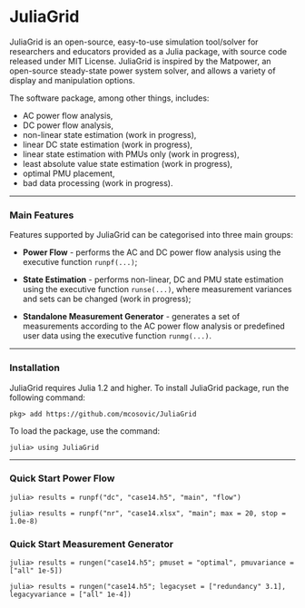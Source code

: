 JuliaGrid
=============

JuliaGrid is an open-source, easy-to-use simulation tool/solver for researchers and educators provided as a Julia package, with source code released under MIT License. JuliaGrid is inspired by the Matpower, an open-source steady-state power system solver,  and allows a variety of display and manipulation options.

The software package, among other things, includes:
 - AC power flow analysis,
 - DC power flow analysis,
 - non-linear state estimation (work in progress),
 - linear DC state estimation (work in progress),
 - linear state estimation with PMUs only (work in progress),
 - least absolute value state estimation (work in progress),
 - optimal PMU placement,
 - bad data processing (work in progress).
---

### Main Features
Features supported by JuliaGrid can be categorised into three main groups:
 - **Power Flow** - performs the AC and DC power flow analysis using the executive function `runpf(...)`;

 - **State Estimation** - performs non-linear, DC and PMU state estimation using the executive function `runse(...)`, where measurement variances and sets can be changed (work in progress);

 - **Standalone Measurement Generator** - generates a set of measurements according to the AC power flow analysis or predefined user data using the executive function `runmg(...)`.
---

### Installation
JuliaGrid requires Julia 1.2 and higher. To install JuliaGrid package, run the following command:
```julia-repl
pkg> add https://github.com/mcosovic/JuliaGrid
```

To load the package, use the command:
```julia-repl
julia> using JuliaGrid
```
---

###  Quick Start Power Flow
```julia-repl
julia> results = runpf("dc", "case14.h5", "main", "flow")
```
```julia-repl
julia> results = runpf("nr", "case14.xlsx", "main"; max = 20, stop = 1.0e-8)
```

###  Quick Start Measurement Generator
```julia-repl
julia> results = rungen("case14.h5"; pmuset = "optimal", pmuvariance = ["all" 1e-5])
```
```julia-repl
julia> results = rungen("case14.h5"; legacyset = ["redundancy" 3.1], legacyvariance = ["all" 1e-4])
```
